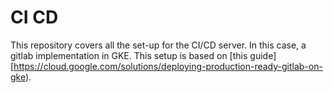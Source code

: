 # CI CD

This repository covers all the set-up for the CI/CD server. In this case, a gitlab implementation in GKE. This setup is based on [this guide][<https://cloud.google.com/solutions/deploying-production-ready-gitlab-on-gke>).
